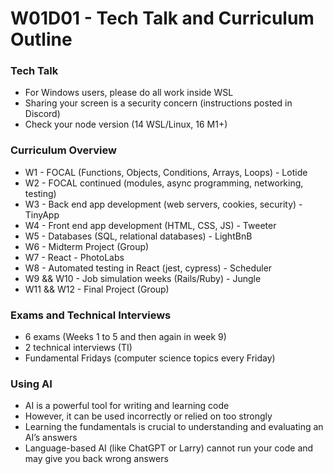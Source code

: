 # W01D01 - Tech Talk and Curriculum Outline

### Tech Talk
* For Windows users, please do all work inside WSL
* Sharing your screen is a security concern (instructions posted in Discord)
* Check your node version (14 WSL/Linux, 16 M1+)

### Curriculum Overview
* W1 - FOCAL (Functions, Objects, Conditions, Arrays, Loops) - Lotide
* W2 - FOCAL continued (modules, async programming, networking, testing)
* W3 - Back end app development (web servers, cookies, security) - TinyApp
* W4 - Front end app development (HTML, CSS, JS) - Tweeter
* W5 - Databases (SQL, relational databases) - LightBnB
* W6 - Midterm Project (Group)
* W7 - React - PhotoLabs
* W8 - Automated testing in React (jest, cypress) - Scheduler
* W9 && W10 - Job simulation weeks (Rails/Ruby) - Jungle
* W11 && W12 - Final Project (Group)

### Exams and Technical Interviews
* 6 exams (Weeks 1 to 5 and then again in week 9)
* 2 technical interviews (TI)
* Fundamental Fridays (computer science topics every Friday)

### Using AI
* AI is a powerful tool for writing and learning code
* However, it can be used incorrectly or relied on too strongly
* Learning the fundamentals is crucial to understanding and evaluating an AI’s answers
* Language-based AI (like ChatGPT or Larry) cannot run your code and may give you back wrong answers
